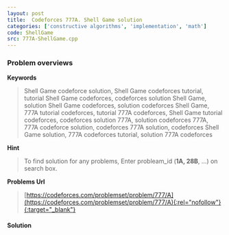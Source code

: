 ```yaml
---
layout: post
title:  Codeforces 777A. Shell Game solution
categories: ['constructive algorithms', 'implementation', 'math']
code: ShellGame
src: 777A-ShellGame.cpp
---
```

### **Problem overviews**

**Keywords**
> Shell Game codeforce solution, Shell Game codeforces tutorial, tutorial Shell Game codeforces, codeforces solution Shell Game, solution Shell Game codeforces, solution codeforces Shell Game, 777A tutorial codeforces, tutorial 777A codeforces, Shell Game tutorial codeforces, codeforces solution 777A, solution codeforces 777A, 777A codeforce solution, codeforces 777A solution, codeforces Shell Game solution, 777A codeforces tutorial, solution 777A codeforces

**Hint**
> To find solution for any problems, Enter probleam_id (**1A, 28B**, ...) on search box. 

**Problems Url**
> [https://codeforces.com/problemset/problem/777/A](https://codeforces.com/problemset/problem/777/A){:rel="nofollow"}{:target="_blank"}

#### **Solution**



